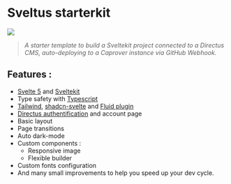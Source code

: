 # Sveltus starterkit

![](https://i.imgur.com/6iLbGIO.png)

> _A starter template to build a Sveltekit project connected to a Directus CMS, auto-deploying to a Caprover instance via GitHub Webhook._

## Features :

- [Svelte 5](https://svelte.dev/) and [Sveltekit](https://kit.svelte.dev/)
- Type safety with [Typescript](https://www.typescriptlang.org/)
- [Tailwind](https://tailwindcss.com/), [shadcn-svelte](https://www.shadcn-svelte.com/docs) and [Fluid plugin](https://fluid.tw/)
- [Directus authentification](https://docs.directus.io/blog/directus-auth-sveltekit.html) and account page
- Basic layout
- Page transitions
- Auto dark-mode
- Custom components :
  - Responsive image
  - Flexible builder
- Custom fonts configuration
- And many small improvements to help you speed up your dev cycle.
